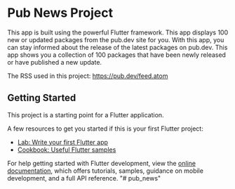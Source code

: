 # Pub News Project

This app is built using the powerful Flutter framework. This app displays 100 new or updated packages from the pub.dev site for you. With this app, you can stay informed about the release of the latest packages on pub.dev. This app shows you a collection of 100 packages that have been newly released or have published a new update.

The RSS used in this project: 
https://pub.dev/feed.atom


## Getting Started

This project is a starting point for a Flutter application.

A few resources to get you started if this is your first Flutter project:

- [Lab: Write your first Flutter app](https://docs.flutter.dev/get-started/codelab)
- [Cookbook: Useful Flutter samples](https://docs.flutter.dev/cookbook)

For help getting started with Flutter development, view the
[online documentation](https://docs.flutter.dev/), which offers tutorials,
samples, guidance on mobile development, and a full API reference.
"# pub_news" 
